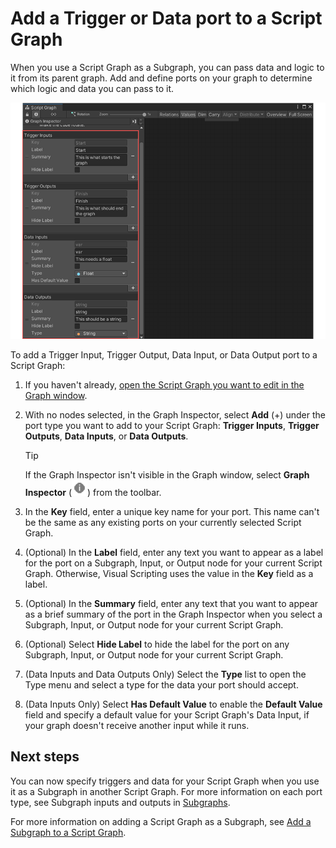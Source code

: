 # Add a Trigger or Data port to a Script Graph

When you use a Script Graph as a Subgraph, you can pass data and logic to it from its parent graph. Add and define ports on your graph to determine which logic and data you can pass to it. 

![An image of the Graph Inspector, showing the options for adding ports to the currently open Script Graph.](images/vs-data-trigger-subgraph-ports.png)

To add a Trigger Input, Trigger Output, Data Input, or Data Output port to a Script Graph:

1. If you haven't already, [open the Script Graph you want to edit in the Graph window](vs-open-graph-edit.md). 

2. With no nodes selected, in the Graph Inspector, select **Add** (+) under the port type you want to add to your Script Graph: **Trigger Inputs**, **Trigger Outputs**, **Data Inputs**, or **Data Outputs**. 

    > [!TIP]
    > If the Graph Inspector isn't visible in the Graph window, select **Graph Inspector** (![The Graph Inspector icon](images/vs-graph-inspector-icon.png)) from the toolbar.

3. In the **Key** field, enter a unique key name for your port. This name can't be the same as any existing ports on your currently selected Script Graph. 

4. (Optional) In the **Label** field, enter any text you want to appear as a label for the port on a Subgraph, Input, or Output node for your current Script Graph. Otherwise, Visual Scripting uses the value in the **Key** field as a label.

5. (Optional) In the **Summary** field, enter any text that you want to appear as a brief summary of the port in the Graph Inspector when you select a Subgraph, Input, or Output node for your current Script Graph.

6. (Optional) Select **Hide Label** to hide the label for the port on any Subgraph, Input, or Output node for your current Script Graph. 

7. (Data Inputs and Data Outputs Only) Select the **Type** list to open the Type menu and select a type for the data your port should accept. 

8. (Data Inputs Only) Select **Has Default Value** to enable the **Default Value** field and specify a default value for your Script Graph's Data Input, if your graph doesn't receive another input while it runs. 

## Next steps

You can now specify triggers and data for your Script Graph when you use it as a Subgraph in another Script Graph. For more information on each port type, see Subgraph inputs and outputs in [Subgraphs](vs-subgraphs.md#subgraph-inputs-and-outputs). 

For more information on adding a Script Graph as a Subgraph, see [Add a Subgraph to a Script Graph](vs-add-subgraph.md).